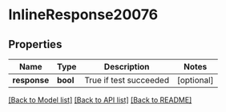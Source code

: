 # InlineResponse20076

## Properties
Name | Type | Description | Notes
------------ | ------------- | ------------- | -------------
**response** | **bool** | True if test succeeded | [optional] 

[[Back to Model list]](../README.md#documentation-for-models) [[Back to API list]](../README.md#documentation-for-api-endpoints) [[Back to README]](../README.md)



